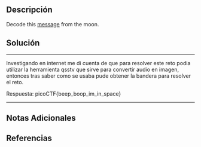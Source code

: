 ## Descripción

Decode this [message](https://jupiter.challenges.picoctf.org/static/fc1edf07742e98a480c6aff7d2546107/message.wav) from the moon.
## Solución

***
Investigando en internet me di cuenta de que para resolver este reto podia utilizar la herramienta qsstv que sirve para convertir audio en imagen, entonces tras saber como se usaba pude obtener la bandera para resolver el reto.

Respuesta: picoCTF{beep_boop_im_in_space}
***
## Notas Adicionales

## Referencias
